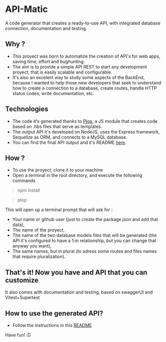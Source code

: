 # API-Matic

A code generator that creates a ready-to-use API, with integrated database connection, documentation and testing.

## Why ?
- This proyect was born to automatize the creation of API's for web apps, saving time, effort and bughunting.
- The aim is to provide a simple API REST to start any development proyect, that is easily scalable and configurable. 
- It's also an excelent way to study some aspects of the BackEnd, because I wanted to help those new developers that seek to understand how to create a connection to a database, create routes, handle HTTP status codes, write documentation, etc.

## Technologies
- The code it's generated thanks to [Plop](https://plopjs.com/), a JS module that creates code based on .hbs files that serve as templates.
- The output API it's developed on NodeJS, uses the Express framework, Sequelize as ORM, and connects to a MySQL database.
- You can find the final API output and it's README [here](https://github.com/Juancho997/api_template).

## How ?
- To use the proyect, clone it to your machine
- Open a terminal in the root directory, and execute the following commands

> npm install

> plop

This will open up a terminal prompt that will ask for :
- Your name or github user (just to create the package.json and add that data),
- The name of the proyect,
- The name of the two database models files that will be generated (the API it's configured to have a 1:m relationship, but you can change that anyway you want),
- The same names, but in plural (to adress some routes and files names that require pluralization).

## That's it! Now you have and API that you can customize
It also comes with documentation and testing, based on swaggerUI and Vitest+Supertest

## How to use the generated API?

- Follow the instructions in this [README](https://github.com/Juancho997/api_template/blob/master/README.md)


Have fun! :D
